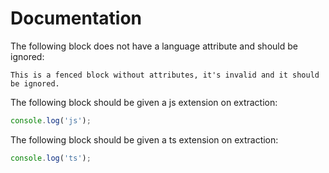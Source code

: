 # Documentation

The following block does not have a language attribute and should be ignored:

```
This is a fenced block without attributes, it's invalid and it should be ignored.
```

The following block should be given a js extension on extraction:

```js
console.log('js');
```

The following block should be given a ts extension on extraction:

```ts
console.log('ts');
```
